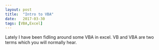 ```yaml
---
layout: post
title:  "Intro to VBA"
date:   2017-03-30
tags: [VBA,Excel]
---
```


Lately I have been fidling around some VBA in excel. VB and VBA are two terms which you will normally hear.
